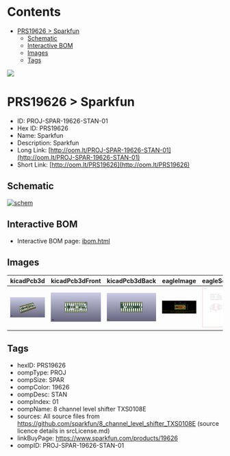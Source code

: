 



Contents
========

* [PRS19626 > Sparkfun](#prs19626--sparkfun)
	* [Schematic](#schematic)
	* [Interactive BOM](#interactive-bom)
	* [Images](#images)
	* [Tags](#tags)
  
![][im]
# PRS19626 > Sparkfun

- ID: PROJ-SPAR-19626-STAN-01
- Hex ID: PRS19626
- Name: Sparkfun
- Description: Sparkfun
- Long Link: [http://oom.lt/PROJ-SPAR-19626-STAN-01](http://oom.lt/PROJ-SPAR-19626-STAN-01)
- Short Link: [http://oom.lt/PRS19626](http://oom.lt/PRS19626)

## Schematic
  
[![schem](eagleSchemImage.png)](eagleSchemImage.png)
## Interactive BOM

- Interactive BOM page: [ibom.html](https://htmlpreview.github.io/?https://github.com/oomlout/oomlout_OOMP_projects/blob/main/PROJ-SPAR-19626-STAN-01/kicad/bom/ibom.html)

## Images
  
  

|kicadPcb3d|kicadPcb3dFront|kicadPcb3dBack|eagleImage|eagleSchemImage|
| :---: | :---: | :---: | :---: | :---: |
|[![kicadPcb3d](kicadPcb3d_140.png)](kicadPcb3d.png)|[![kicadPcb3dFront](kicadPcb3dFront_140.png)](kicadPcb3dFront.png)|[![kicadPcb3dBack](kicadPcb3dBack_140.png)](kicadPcb3dBack.png)|[![eagleImage](eagleImage_140.png)](eagleImage.png)|[![eagleSchemImage](eagleSchemImage_140.png)](eagleSchemImage.png)|

## Tags

- hexID: PRS19626
- oompType: PROJ
- oompSize: SPAR
- oompColor: 19626
- oompDesc: STAN
- oompIndex: 01
- oompName: 8 channel level shifter TXS0108E
- sources: All source files from https://github.com/sparkfun/8_channel_level_shifter_TXS0108E (source licence details in srcLicense.md)
- linkBuyPage: https://www.sparkfun.com/products/19626
- oompID: PROJ-SPAR-19626-STAN-01



[im]: kicadPcb3d_450.png

